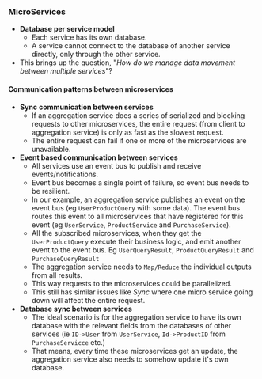 ### MicroServices
* **Database per service model**
  * Each service has its own database. 
  * A service cannot connect to the database of another service directly, only through the other service.
* This brings up the question, "*How do we manage data movement between multiple services*"?

#### Communication patterns between microservices
* **Sync communication between services**
  *  If an aggregation service does a series of serialized and blocking requests to other microservices, the entire request (from client to aggregation service) is only as fast as the slowest request.
  * The entire request can fail if one or more of the microservices are unavailable.
* **Event based communication between services**
  *  All services use an event bus to publish and receive events/notifications.
  * Event bus becomes a single point of failure, so event bus needs to be resilient.
  * In our example, an aggregation service publishes an event on the event bus (eg `UserProductQuery` with some data). The event bus routes this event to all microservices that have registered for this event (eg `UserService`, `ProductService` and `PurchaseService`).
  * All the subscribed microservices, when they get the `UserProductQuery` execute their business logic, and emit another event to the event bus. Eg `UserQueryResult`, `ProductQueryResult` and `PurchaseQueryResult`
  * The aggregation service needs to `Map/Reduce` the individual outputs from all results.
  * This way requests to the microservices could be parallelized.
  * This still has similar issues like *Sync* where one micro service going down will affect the entire request.
* **Database sync between services**
  * The ideal scenario is for the aggregation service to have its own database with the relevant fields from the databases of other services (ie `ID->User`  from `UserService`, `Id->ProductID` from `PurchaseServicce` etc.)
  * That means, every time these microservices get an update, the aggregation service also needs to somehow update it's own database.
